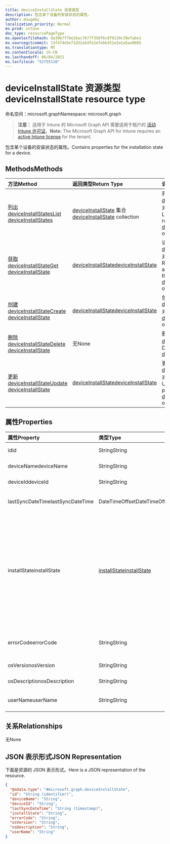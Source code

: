 ```yaml
---
title: deviceInstallState 资源类型
description: 包含某个设备的安装状态的属性。
author: dougeby
localization_priority: Normal
ms.prod: intune
doc_type: resourcePageType
ms.openlocfilehash: da3967f7be2bac7677f350f6c8f9139c39efabe1
ms.sourcegitcommit: 13f474d3e71d32a5dfe2efebb351e3a1a5aa9685
ms.translationtype: MT
ms.contentlocale: zh-CN
ms.lasthandoff: 06/04/2021
ms.locfileid: "52755110"
---
```

# <a name="deviceinstallstate-resource-type"></a><span data-ttu-id="65547-103">deviceInstallState 资源类型</span><span class="sxs-lookup"><span data-stu-id="65547-103">deviceInstallState resource type</span></span>

<span data-ttu-id="65547-104">命名空间：microsoft.graph</span><span class="sxs-lookup"><span data-stu-id="65547-104">Namespace: microsoft.graph</span></span>

> <span data-ttu-id="65547-105">**注意：** 适用于 Intune 的 Microsoft Graph API 需要适用于租户的 [活动 Intune 许可证](https://go.microsoft.com/fwlink/?linkid=839381)。</span><span class="sxs-lookup"><span data-stu-id="65547-105">**Note:** The Microsoft Graph API for Intune requires an [active Intune license](https://go.microsoft.com/fwlink/?linkid=839381) for the tenant.</span></span>

<span data-ttu-id="65547-106">包含某个设备的安装状态的属性。</span><span class="sxs-lookup"><span data-stu-id="65547-106">Contains properties for the installation state for a device.</span></span>

## <a name="methods"></a><span data-ttu-id="65547-107">Methods</span><span class="sxs-lookup"><span data-stu-id="65547-107">Methods</span></span>
|<span data-ttu-id="65547-108">方法</span><span class="sxs-lookup"><span data-stu-id="65547-108">Method</span></span>|<span data-ttu-id="65547-109">返回类型</span><span class="sxs-lookup"><span data-stu-id="65547-109">Return Type</span></span>|<span data-ttu-id="65547-110">说明</span><span class="sxs-lookup"><span data-stu-id="65547-110">Description</span></span>|
|:---|:---|:---|
|[<span data-ttu-id="65547-111">列出 deviceInstallStates</span><span class="sxs-lookup"><span data-stu-id="65547-111">List deviceInstallStates</span></span>](../api/intune-books-deviceinstallstate-list.md)|<span data-ttu-id="65547-112">[deviceInstallState](../resources/intune-books-deviceinstallstate.md) 集合</span><span class="sxs-lookup"><span data-stu-id="65547-112">[deviceInstallState](../resources/intune-books-deviceinstallstate.md) collection</span></span>|<span data-ttu-id="65547-113">列出 [deviceInstallState](../resources/intune-books-deviceinstallstate.md) 对象的属性和关系。</span><span class="sxs-lookup"><span data-stu-id="65547-113">List properties and relationships of the [deviceInstallState](../resources/intune-books-deviceinstallstate.md) objects.</span></span>|
|[<span data-ttu-id="65547-114">获取 deviceInstallState</span><span class="sxs-lookup"><span data-stu-id="65547-114">Get deviceInstallState</span></span>](../api/intune-books-deviceinstallstate-get.md)|[<span data-ttu-id="65547-115">deviceInstallState</span><span class="sxs-lookup"><span data-stu-id="65547-115">deviceInstallState</span></span>](../resources/intune-books-deviceinstallstate.md)|<span data-ttu-id="65547-116">读取 [deviceInstallState](../resources/intune-books-deviceinstallstate.md) 对象的属性和关系。</span><span class="sxs-lookup"><span data-stu-id="65547-116">Read properties and relationships of the [deviceInstallState](../resources/intune-books-deviceinstallstate.md) object.</span></span>|
|[<span data-ttu-id="65547-117">创建 deviceInstallState</span><span class="sxs-lookup"><span data-stu-id="65547-117">Create deviceInstallState</span></span>](../api/intune-books-deviceinstallstate-create.md)|[<span data-ttu-id="65547-118">deviceInstallState</span><span class="sxs-lookup"><span data-stu-id="65547-118">deviceInstallState</span></span>](../resources/intune-books-deviceinstallstate.md)|<span data-ttu-id="65547-119">创建新的 [deviceInstallState](../resources/intune-books-deviceinstallstate.md) 对象。</span><span class="sxs-lookup"><span data-stu-id="65547-119">Create a new [deviceInstallState](../resources/intune-books-deviceinstallstate.md) object.</span></span>|
|[<span data-ttu-id="65547-120">删除 deviceInstallState</span><span class="sxs-lookup"><span data-stu-id="65547-120">Delete deviceInstallState</span></span>](../api/intune-books-deviceinstallstate-delete.md)|<span data-ttu-id="65547-121">无</span><span class="sxs-lookup"><span data-stu-id="65547-121">None</span></span>|<span data-ttu-id="65547-122">删除 [deviceInstallState](../resources/intune-books-deviceinstallstate.md)。</span><span class="sxs-lookup"><span data-stu-id="65547-122">Deletes a [deviceInstallState](../resources/intune-books-deviceinstallstate.md).</span></span>|
|[<span data-ttu-id="65547-123">更新 deviceInstallState</span><span class="sxs-lookup"><span data-stu-id="65547-123">Update deviceInstallState</span></span>](../api/intune-books-deviceinstallstate-update.md)|[<span data-ttu-id="65547-124">deviceInstallState</span><span class="sxs-lookup"><span data-stu-id="65547-124">deviceInstallState</span></span>](../resources/intune-books-deviceinstallstate.md)|<span data-ttu-id="65547-125">更新 [deviceInstallState](../resources/intune-books-deviceinstallstate.md) 对象的属性。</span><span class="sxs-lookup"><span data-stu-id="65547-125">Update the properties of a [deviceInstallState](../resources/intune-books-deviceinstallstate.md) object.</span></span>|

## <a name="properties"></a><span data-ttu-id="65547-126">属性</span><span class="sxs-lookup"><span data-stu-id="65547-126">Properties</span></span>
|<span data-ttu-id="65547-127">属性</span><span class="sxs-lookup"><span data-stu-id="65547-127">Property</span></span>|<span data-ttu-id="65547-128">类型</span><span class="sxs-lookup"><span data-stu-id="65547-128">Type</span></span>|<span data-ttu-id="65547-129">说明</span><span class="sxs-lookup"><span data-stu-id="65547-129">Description</span></span>|
|:---|:---|:---|
|<span data-ttu-id="65547-130">id</span><span class="sxs-lookup"><span data-stu-id="65547-130">id</span></span>|<span data-ttu-id="65547-131">String</span><span class="sxs-lookup"><span data-stu-id="65547-131">String</span></span>|<span data-ttu-id="65547-132">实体的键。</span><span class="sxs-lookup"><span data-stu-id="65547-132">Key of the entity.</span></span>|
|<span data-ttu-id="65547-133">deviceName</span><span class="sxs-lookup"><span data-stu-id="65547-133">deviceName</span></span>|<span data-ttu-id="65547-134">String</span><span class="sxs-lookup"><span data-stu-id="65547-134">String</span></span>|<span data-ttu-id="65547-135">设备名称。</span><span class="sxs-lookup"><span data-stu-id="65547-135">Device name.</span></span>|
|<span data-ttu-id="65547-136">deviceId</span><span class="sxs-lookup"><span data-stu-id="65547-136">deviceId</span></span>|<span data-ttu-id="65547-137">String</span><span class="sxs-lookup"><span data-stu-id="65547-137">String</span></span>|<span data-ttu-id="65547-138">设备 ID。</span><span class="sxs-lookup"><span data-stu-id="65547-138">Device Id.</span></span>|
|<span data-ttu-id="65547-139">lastSyncDateTime</span><span class="sxs-lookup"><span data-stu-id="65547-139">lastSyncDateTime</span></span>|<span data-ttu-id="65547-140">DateTimeOffset</span><span class="sxs-lookup"><span data-stu-id="65547-140">DateTimeOffset</span></span>|<span data-ttu-id="65547-141">上次同步日期和时间。</span><span class="sxs-lookup"><span data-stu-id="65547-141">Last sync date and time.</span></span>|
|<span data-ttu-id="65547-142">installState</span><span class="sxs-lookup"><span data-stu-id="65547-142">installState</span></span>|[<span data-ttu-id="65547-143">installState</span><span class="sxs-lookup"><span data-stu-id="65547-143">installState</span></span>](../resources/intune-books-installstate.md)|<span data-ttu-id="65547-144">电子图书的安装状态。</span><span class="sxs-lookup"><span data-stu-id="65547-144">The install state of the eBook.</span></span> <span data-ttu-id="65547-145">可取值为：`notApplicable`、`installed`、`failed`、`notInstalled`、`uninstallFailed`、`unknown`。</span><span class="sxs-lookup"><span data-stu-id="65547-145">Possible values are: `notApplicable`, `installed`, `failed`, `notInstalled`, `uninstallFailed`, `unknown`.</span></span>|
|<span data-ttu-id="65547-146">errorCode</span><span class="sxs-lookup"><span data-stu-id="65547-146">errorCode</span></span>|<span data-ttu-id="65547-147">String</span><span class="sxs-lookup"><span data-stu-id="65547-147">String</span></span>|<span data-ttu-id="65547-148">安装失败的错误代码。</span><span class="sxs-lookup"><span data-stu-id="65547-148">The error code for install failures.</span></span>|
|<span data-ttu-id="65547-149">osVersion</span><span class="sxs-lookup"><span data-stu-id="65547-149">osVersion</span></span>|<span data-ttu-id="65547-150">String</span><span class="sxs-lookup"><span data-stu-id="65547-150">String</span></span>|<span data-ttu-id="65547-151">操作系统版本。</span><span class="sxs-lookup"><span data-stu-id="65547-151">OS Version.</span></span>|
|<span data-ttu-id="65547-152">osDescription</span><span class="sxs-lookup"><span data-stu-id="65547-152">osDescription</span></span>|<span data-ttu-id="65547-153">String</span><span class="sxs-lookup"><span data-stu-id="65547-153">String</span></span>|<span data-ttu-id="65547-154">操作系统说明。</span><span class="sxs-lookup"><span data-stu-id="65547-154">OS Description.</span></span>|
|<span data-ttu-id="65547-155">userName</span><span class="sxs-lookup"><span data-stu-id="65547-155">userName</span></span>|<span data-ttu-id="65547-156">String</span><span class="sxs-lookup"><span data-stu-id="65547-156">String</span></span>|<span data-ttu-id="65547-157">设备用户名。</span><span class="sxs-lookup"><span data-stu-id="65547-157">Device User Name.</span></span>|

## <a name="relationships"></a><span data-ttu-id="65547-158">关系</span><span class="sxs-lookup"><span data-stu-id="65547-158">Relationships</span></span>
<span data-ttu-id="65547-159">无</span><span class="sxs-lookup"><span data-stu-id="65547-159">None</span></span>

## <a name="json-representation"></a><span data-ttu-id="65547-160">JSON 表示形式</span><span class="sxs-lookup"><span data-stu-id="65547-160">JSON Representation</span></span>
<span data-ttu-id="65547-161">下面是资源的 JSON 表示形式。</span><span class="sxs-lookup"><span data-stu-id="65547-161">Here is a JSON representation of the resource.</span></span>
<!-- {
  "blockType": "resource",
  "keyProperty": "id",
  "@odata.type": "microsoft.graph.deviceInstallState"
}
-->
``` json
{
  "@odata.type": "#microsoft.graph.deviceInstallState",
  "id": "String (identifier)",
  "deviceName": "String",
  "deviceId": "String",
  "lastSyncDateTime": "String (timestamp)",
  "installState": "String",
  "errorCode": "String",
  "osVersion": "String",
  "osDescription": "String",
  "userName": "String"
}
```




